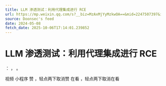 ```yaml
---
title: LLM 渗透测试：利用代理集成进行 RCE
url: https://mp.weixin.qq.com/s?__biz=MzAxMjYyMzkwOA==&mid=2247507397&idx=2&sn=d84561efd669d3aec3a3c0e269af4dca
source: Doonsec's feed
date: 2024-05-08
fetch_date: 2025-10-06T17:14:01.239852
---
```


# LLM 渗透测试：利用代理集成进行 RCE

：
，
。

视频
小程序
赞
，轻点两下取消赞
在看
，轻点两下取消在看